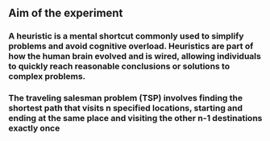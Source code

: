 ## Aim of the experiment


### A heuristic is a mental shortcut commonly used to simplify problems and avoid cognitive overload. Heuristics are part of how the human brain evolved and is wired, allowing individuals to quickly reach reasonable conclusions or solutions to complex problems.

### The traveling salesman problem (TSP) involves finding the shortest path that visits n specified locations, starting and ending at the same place and visiting the other n-1 destinations exactly once
